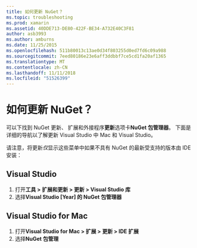 ```yaml
---
title: 如何更新 NuGet？
ms.topic: troubleshooting
ms.prod: xamarin
ms.assetid: 40DDE713-DE80-422F-BE34-A732E40C3F81
author: asb3993
ms.author: amburns
ms.date: 11/25/2015
ms.openlocfilehash: 511b80013c13ae0d34f803255d0ed7fd6c09a988
ms.sourcegitcommit: 7eed80186e23e6aff3ddbbf7ce5cd1fa20af1365
ms.translationtype: MT
ms.contentlocale: zh-CN
ms.lasthandoff: 11/11/2018
ms.locfileid: "51526399"
---
```

# <a name="how-can-i-update-nuget"></a>如何更新 NuGet？

可以下找到 NuGet 更新、 扩展和外接程序**更新**选项卡**NuGet 包管理器**。 下面是详细的导航以了解更新 Visual Studio 中 Mac 和 Visual Studio。 

请注意，将更新*仅*显示这些菜单中如果不具有 NuGet 的最新受支持的版本由 IDE 安装：

## <a name="visual-studio"></a>Visual Studio
1. 打开**工具 > 扩展和更新 > 更新 > Visual Studio 库**
2. 选择**Visual Studio [Year] 的 NuGet 包管理器**

## <a name="visual-studio-for-mac"></a>Visual Studio for Mac

1. 打开**Visual Studio for Mac > 扩展 > 更新 > IDE 扩展**
2. 选择**NuGet 包管理**

